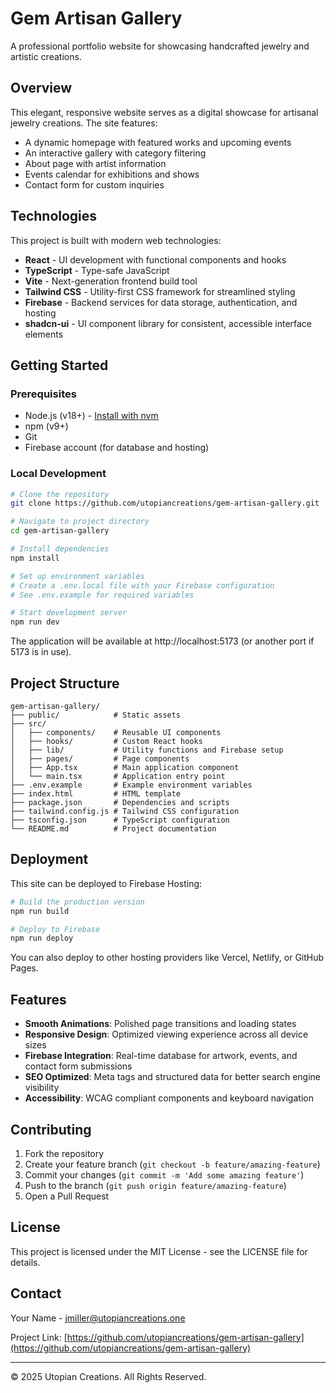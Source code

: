 # Gem Artisan Gallery

A professional portfolio website for showcasing handcrafted jewelry and artistic creations.

## Overview

This elegant, responsive website serves as a digital showcase for artisanal jewelry creations. The site features:

- A dynamic homepage with featured works and upcoming events
- An interactive gallery with category filtering
- About page with artist information
- Events calendar for exhibitions and shows
- Contact form for custom inquiries

## Technologies

This project is built with modern web technologies:

- **React** - UI development with functional components and hooks
- **TypeScript** - Type-safe JavaScript
- **Vite** - Next-generation frontend build tool
- **Tailwind CSS** - Utility-first CSS framework for streamlined styling
- **Firebase** - Backend services for data storage, authentication, and hosting
- **shadcn-ui** - UI component library for consistent, accessible interface elements

## Getting Started

### Prerequisites

- Node.js (v18+) - [Install with nvm](https://github.com/nvm-sh/nvm#installing-and-updating)
- npm (v9+)
- Git
- Firebase account (for database and hosting)

### Local Development

```bash
# Clone the repository
git clone https://github.com/utopiancreations/gem-artisan-gallery.git

# Navigate to project directory
cd gem-artisan-gallery

# Install dependencies
npm install

# Set up environment variables
# Create a .env.local file with your Firebase configuration
# See .env.example for required variables

# Start development server
npm run dev
```

The application will be available at http://localhost:5173 (or another port if 5173 is in use).

## Project Structure

```
gem-artisan-gallery/
├── public/            # Static assets
├── src/
│   ├── components/    # Reusable UI components
│   ├── hooks/         # Custom React hooks
│   ├── lib/           # Utility functions and Firebase setup
│   ├── pages/         # Page components
│   ├── App.tsx        # Main application component
│   └── main.tsx       # Application entry point
├── .env.example       # Example environment variables
├── index.html         # HTML template
├── package.json       # Dependencies and scripts
├── tailwind.config.js # Tailwind CSS configuration
├── tsconfig.json      # TypeScript configuration
└── README.md          # Project documentation
```

## Deployment

This site can be deployed to Firebase Hosting:

```bash
# Build the production version
npm run build

# Deploy to Firebase
npm run deploy
```

You can also deploy to other hosting providers like Vercel, Netlify, or GitHub Pages.

## Features

- **Smooth Animations**: Polished page transitions and loading states
- **Responsive Design**: Optimized viewing experience across all device sizes
- **Firebase Integration**: Real-time database for artwork, events, and contact form submissions
- **SEO Optimized**: Meta tags and structured data for better search engine visibility
- **Accessibility**: WCAG compliant components and keyboard navigation

## Contributing

1. Fork the repository
2. Create your feature branch (`git checkout -b feature/amazing-feature`)
3. Commit your changes (`git commit -m 'Add some amazing feature'`)
4. Push to the branch (`git push origin feature/amazing-feature`)
5. Open a Pull Request

## License

This project is licensed under the MIT License - see the LICENSE file for details.

## Contact

Your Name - jmiller@utopiancreations.one

Project Link: [https://github.com/utopiancreations/gem-artisan-gallery](https://github.com/utopiancreations/gem-artisan-gallery)

---

© 2025 Utopian Creations. All Rights Reserved.